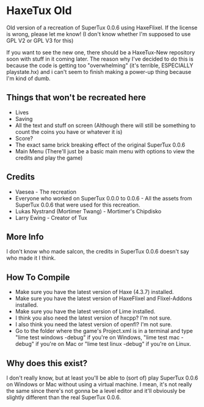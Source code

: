 # HaxeTux Old
Old version of a recreation of SuperTux 0.0.6 using HaxeFlixel. If the license is wrong, please let me know! (I don't know whether I'm supposed to use GPL V2 or GPL V3 for this)

If you want to see the new one, there should be a HaxeTux-New repository soon with stuff in it coming later. The reason why I've decided to do this is because the code is getting too "overwhelming" (it's terrible, ESPECIALLY playstate.hx) and i can't seem to finish making a power-up thing because I'm kind of dumb.

## Things that won't be recreated here
* Lives
* Saving
* All the text and stuff on screen (Although there will still be something to count the coins you have or whatever it is)
* Score?
* The exact same brick breaking effect of the original SuperTux 0.0.6
* Main Menu (There'll just be a basic main menu with options to view the credits and play the game)

## Credits
* Vaesea - The recreation
* Everyone who worked on SuperTux 0.0.0 to 0.0.6 - All the assets from SuperTux 0.0.6 that were used for this recreation.
* Lukas Nystrand (Mortimer Twang) - Mortimer's Chipdisko
* Larry Ewing - Creator of Tux

## More Info
I don't know who made salcon, the credits in SuperTux 0.0.6 doesn't say who made it I think.

## How To Compile
* Make sure you have the latest version of Haxe (4.3.7) installed.
* Make sure you have the latest version of HaxeFlixel and Flixel-Addons installed.
* Make sure you have the latest version of Lime installed.
* I think you also need the latest version of hxcpp? I'm not sure.
* I also think you need the latest version of openfl? I'm not sure.
* Go to the folder where the game's Project.xml is in a terminal and type "lime test windows -debug" if you're on Windows, "lime test mac -debug" if you're on Mac or "lime test linux -debug" if you're on Linux.

## Why does this exist?
I don't really know, but at least you'll be able to (sort of) play SuperTux 0.0.6 on Windows or Mac without using a virtual machine. I mean, it's not really the same since there's not gonna be a level editor and it'll obviously be slightly different than the real SuperTux 0.0.6.
